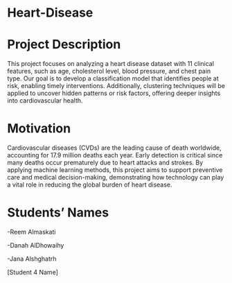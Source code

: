 # Heart-Disease
# Project Description
This project focuses on analyzing a heart disease dataset with 11 clinical features, such as age, cholesterol level, blood pressure, and chest pain type. Our goal is to develop a classification model that identifies people at risk, enabling timely interventions. Additionally, clustering techniques will be applied to uncover hidden patterns or risk factors, offering deeper insights into cardiovascular health.

# Motivation

Cardiovascular diseases (CVDs) are the leading cause of death worldwide, accounting for 17.9 million deaths each year. Early detection is critical since many deaths occur prematurely due to heart attacks and strokes. By applying machine learning methods, this project aims to support preventive care and medical decision-making, demonstrating how technology can play a vital role in reducing the global burden of heart disease.

# Students’ Names

-Reem Almaskati

-Danah AlDhowaihy

-Jana Alshghatrh

[Student 4 Name]
